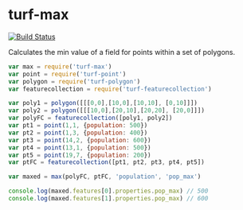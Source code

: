 turf-max
========
[![Build Status](https://travis-ci.org/Turfjs/turf-max.svg?branch=master)](https://travis-ci.org/Turfjs/turf-max)

Calculates the min value of a field for points within a set of polygons.

```js
var max = require('turf-max')
var point = require('turf-point')
var polygon = require('turf-polygon')
var featurecollection = require('turf-featurecollection')

var poly1 = polygon([[[0,0],[10,0],[10,10], [0,10]]])
var poly2 = polygon([[[10,0],[20,10],[20,20], [20,0]]])
var polyFC = featurecollection([poly1, poly2])
var pt1 = point(1,1, {population: 500})
var pt2 = point(1,3, {population: 400})
var pt3 = point(14,2, {population: 600})
var pt4 = point(13,1, {population: 500})
var pt5 = point(19,7, {population: 200})
var ptFC = featurecollection([pt1, pt2, pt3, pt4, pt5])

var maxed = max(polyFC, ptFC, 'population', 'pop_max')

console.log(maxed.features[0].properties.pop_max) // 500
console.log(maxed.features[1].properties.pop_max) // 600
```